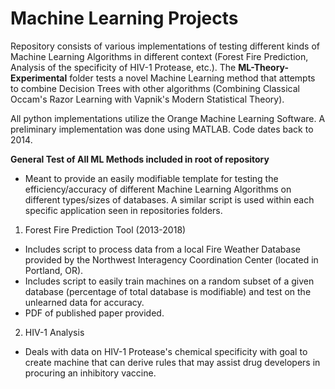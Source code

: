 # Machine Learning Projects
Repository consists of various implementations of testing different kinds of Machine Learning Algorithms in different context (Forest Fire Prediction, Analysis of the specificity of HIV-1 Protease, etc.). The **ML-Theory-Experimental** folder tests a novel Machine Learning method that attempts to combine Decision Trees with other algorithms (Combining Classical Occam's Razor Learning with Vapnik's Modern Statistical Theory).

All python implementations utilize the Orange Machine Learning Software.
A preliminary implementation was done using MATLAB. Code dates back to 2014.

**General Test of All ML Methods included in root of repository**
- Meant to provide an easily modifiable template for testing the efficiency/accuracy of different Machine Learning Algorithms on different types/sizes of databases. A similar script is used within each specific application seen in repositories folders.

1. Forest Fire Prediction Tool (2013-2018)
 - Includes script to process data from a local Fire Weather Database provided by the Northwest Interagency Coordination Center (located in Portland, OR).
 - Includes script to easily train machines on a random subset of a given database (percentage of total database is modifiable) and test on the unlearned data for accuracy.
 - PDF of published paper provided.

2. HIV-1 Analysis
 - Deals with data on HIV-1 Protease's chemical specificity with goal to create machine that can derive rules that may assist drug developers in procuring an inhibitory vaccine.